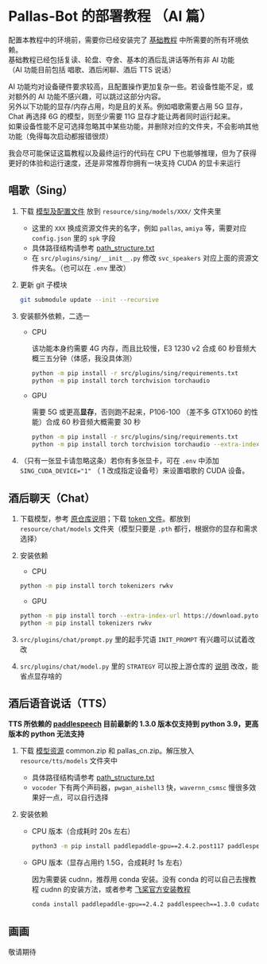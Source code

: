 # Pallas-Bot 的部署教程 （AI 篇）

配置本教程中的环境前，需要你已经安装完了 [基础教程](Deployment.md) 中所需要的所有环境依赖。  
基础教程已经包括复读、轮盘、夺舍、基本的酒后乱讲话等所有非 AI 功能  
（AI 功能目前包括 唱歌、酒后闲聊、酒后 TTS 说话）

AI 功能均对设备硬件要求较高，且配置操作更加复杂一些。若设备性能不足，或对额外的 AI 功能不感兴趣，可以跳过这部分内容。  
另外以下功能的显存/内存占用，均是且的关系。例如唱歌需要占用 5G 显存，Chat 再选择 6G 的模型，则至少需要 11G 显存才能让两者同时运行起来。  
如果设备性能不足可选择忽略其中某些功能，并删除对应的文件夹，不会影响其他功能（免得每次启动都报错很烦）  

我会尽可能保证这篇教程以及最终运行的代码在 CPU 下也能够推理，但为了获得更好的体验和运行速度，还是非常推荐你拥有一块支持 CUDA 的显卡来运行

## 唱歌（Sing）

1. 下载 [模型及配置文件](https://huggingface.co/MistEO/Pallas-Bot/tree/main/so-vits-svc/4.0) 放到 `resource/sing/models/XXX/` 文件夹里  

    - 这里的 `XXX` 换成资源文件夹的名字，例如 `pallas`, `amiya` 等，需要对应 `config.json` 里的 `spk` 字段
    - 具体路径结构请参考 [path_structure.txt](../resource/sing/models/path_structure.txt)
    - 在 `src/plugins/sing/__init__.py` 修改 `svc_speakers` 对应上面的资源文件夹名。（也可以在 `.env` 里改）

2. 更新 git 子模块

    ```bash
    git submodule update --init --recursive
    ```

3. 安装额外依赖，二选一

    - CPU  

        该功能本身约需要 4G 内存，而且比较慢，E3 1230 v2 合成 60 秒音频大概三五分钟（体感，我没具体测）

        ```bash
        python -m pip install -r src/plugins/sing/requirements.txt
        python -m pip install torch torchvision torchaudio
        ```

    - GPU  

        需要 5G 或更高**显存**，否则跑不起来，P106-100 （差不多 GTX1060 的性能）合成 60 秒音频大概需要 30 秒

        ```bash
        python -m pip install -r src/plugins/sing/requirements.txt
        python -m pip install torch torchvision torchaudio --extra-index-url https://download.pytorch.org/whl/cu117
        ```

4. （只有一张显卡请忽略这条）若你有多张显卡，可在 `.env` 中添加 `SING_CUDA_DEVICE="1"` （ 1 改成指定设备号）来设置唱歌的 CUDA 设备。

## 酒后聊天（Chat）

1. 下载模型，参考 [原仓库说明](https://github.com/BlinkDL/ChatRWKV#%E4%B8%AD%E6%96%87%E6%A8%A1%E5%9E%8B)；下载 [token 文件](https://github.com/BlinkDL/ChatRWKV/blob/main/20B_tokenizer.json)。都放到 `resource/chat/models` 文件夹（模型只要是 `.pth` 都行，根据你的显存和需求选择）

2. 安装依赖

    - CPU

    ```bash
    python -m pip install torch tokenizers rwkv
    ```

    - GPU

    ```bash
    python -m pip install torch --extra-index-url https://download.pytorch.org/whl/cu117
    python -m pip install tokenizers rwkv
    ```

3. `src/plugins/chat/prompt.py` 里的起手咒语 `INIT_PROMPT` 有兴趣可以试着改改

4. `src/plugins/chat/model.py` 里的 `STRATEGY` 可以按上游仓库的 [说明](https://github.com/BlinkDL/ChatRWKV/tree/main#%E4%B8%AD%E6%96%87%E6%A8%A1%E5%9E%8B) 改改，能省点显存啥的

## 酒后语音说话（TTS）

**TTS 所依赖的 [paddlespeech](https://github.com/PaddlePaddle/PaddleSpeech) 目前最新的 1.3.0 版本仅支持到 python 3.9，更高版本的 python 无法支持**

1. 下载 [模型资源](https://huggingface.co/MistEO/Pallas-Bot/tree/main/paddlespeech/tts) common.zip 和 pallas_cn.zip。解压放入 `resource/tts/models` 文件夹中
    - 具体路径结构请参考 [path_structure.txt](../resource/tts/models/path_structure.txt)
    - `vocoder` 下有两个声码器，`pwgan_aishell3` 快，`wavernn_csmsc` 慢很多效果好一点，可以自行选择

2. 安装依赖

    - CPU 版本（合成耗时 20s 左右）

        ```bash
        python3 -m pip install paddlepaddle-gpu==2.4.2.post117 paddlespeech==1.3.0 -f https://www.paddlepaddle.org.cn/whl/linux/mkl/avx/stable.html
        ```

    - GPU 版本（显存占用约 1.5G，合成耗时 1s 左右）  

        因为需要装 cudnn，推荐用 conda 安装。没有 conda 的可以自己去搜教程 cudnn 的安装方法，或者参考 [飞桨官方安装教程](https://www.paddlepaddle.org.cn/documentation/docs/zh/install/pip/linux-pip.html)

        ```bash
        conda install paddlepaddle-gpu==2.4.2 paddlespeech==1.3.0 cudatoolkit=11.7 cudnn -c https://mirrors.tuna.tsinghua.edu.cn/anaconda/cloud/Paddle/ -c conda-forge
        ```

## 画画

敬请期待
